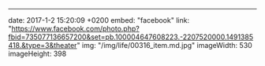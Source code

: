 ---
date: 2017-1-2 15:20:09 +0200
embed: "facebook"
link: "https://www.facebook.com/photo.php?fbid=735077136657200&set=pb.100004647608223.-2207520000.1491385418.&type=3&theater"
img: "/img/life/00316_item.md.jpg"
imageWidth: 530
imageHeight: 398
